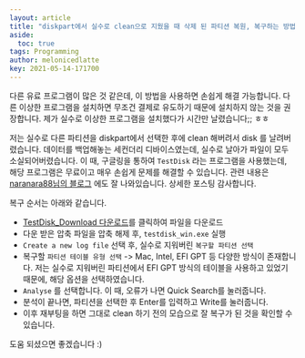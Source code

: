 ```yaml
---
layout: article
title: "diskpart에서 실수로 clean으로 지웠을 때 삭제 된 파티션 복원, 복구하는 방법"
aside:
  toc: true
tags: Programming 
author: melonicedlatte
key: 2021-05-14-171700
---
```


다른 유료 프로그램이 많은 것 같은데, 이 방법을 사용하면 손쉽게 해결 가능합니다. 다른 이상한 프로그램을 설치하면 무조건 결제로 유도하기 때문에 설치하지 않는 것을 권장합니다. 제가 실수로 이상한 프로그램을 설치했다가 시간만 날렸습니다;; ㅎㅎ 

저는 실수로 다른 파티션을 diskpart에서 선택한 후에 clean 해버려서 disk 를 날려버렸습니다. 데이터를 백업해놓는 세컨더리 디바이스였는데, 실수로 날아가 파일이 모두 소실되어버렸습니다. 이 때, 구글링을 통하여 `TestDisk` 라는 프로그램을 사용했는데, 해당 프로그램은 무료이고 매우 손쉽게 문제를 해결할 수 있습니다. 관련 내용은 [naranara88님의 블로그](https://naranara88.tistory.com/1505) 에도 잘 나와있습니다. 상세한 포스팅 감사합니다.

복구 순서는 아래와 같습니다.
- [TestDisk_Download 다운로드](https://www.cgsecurity.org/wiki/TestDisk_Download)를 클릭하여 파일을 다운로드
- 다운 받은 압축 파일을 압축 해제 후, `testdisk_win.exe` 실행
- `Create a new log file` 선택 후, 실수로 지워버린 `복구할 파티션 선택`
- 복구할 `파티션 테이블 유형 선택` -> Mac, Intel, EFI GPT 등 다양한 방식이 존재합니다. 저는 실수로 지워버린 파티션에서 EFI GPT 방식의 테이블을 사용하고 있었기 때문에, 해당 옵션을 선택하였습니다.
- `Analyse` 를 선택합니다. 이 때, 오류가 나면 Quick Search를 눌러줍니다.
- 분석이 끝나면, 파티션을 선택한 후 Enter를 입력하고 Write를 눌러줍니다. 
- 이후 재부팅을 하면 그대로 clean 하기 전의 모습으로 잘 복구가 된 것을 확인할 수 있습니다.

도움 되셨으면 좋겠습니다 :)
